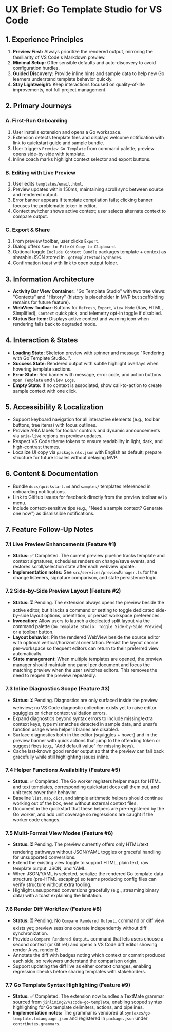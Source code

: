 # UX Brief: Go Template Studio for VS Code

## 1. Experience Principles
1. **Preview First:** Always prioritize the rendered output, mirroring the familiarity of VS Code's Markdown preview.
2. **Minimal Setup:** Offer sensible defaults and auto-discovery to avoid configuration hurdles.
3. **Guided Discovery:** Provide inline hints and sample data to help new Go learners understand template behavior quickly.
4. **Stay Lightweight:** Keep interactions focused on quality-of-life improvements, not full project management.

## 2. Primary Journeys
### A. First-Run Onboarding
1. User installs extension and opens a Go workspace.
2. Extension detects template files and displays welcome notification with link to quickstart guide and sample bundle.
3. User triggers `Preview Go Template` from command palette; preview opens side-by-side with template.
4. Inline coach marks highlight context selector and export buttons.

### B. Editing with Live Preview
1. User edits `templates/email.html`.
2. Preview updates within 150ms, maintaining scroll sync between source and rendered output.
3. Error banner appears if template compilation fails; clicking banner focuses the problematic token in editor.
4. Context switcher shows active context; user selects alternate context to compare output.

### C. Export & Share
1. From preview toolbar, user clicks `Export`.
2. Dialog offers `Save to File` or `Copy to Clipboard`.
3. Optional toggle `Include Context Bundle` packages template + context as sharable JSON stored in `.gotemplatestudio/shares`.
4. Confirmation toast with link to open output folder.

## 3. Information Architecture
- **Activity Bar View Container:** "Go Template Studio" with two tree views: "Contexts" and "History" (history is placeholder in MVP but scaffolding remains for future feature).
- **WebView Toolbar:** Buttons for `Refresh`, `Export`, `View Mode` (Raw, HTML, Simplified), `Context` quick pick, and telemetry opt-in toggle if disabled.
- **Status Bar Item:** Displays active context and warning icon when rendering falls back to degraded mode.

## 4. Interaction & States
- **Loading State:** Skeleton preview with spinner and message "Rendering with Go Template Studio…".
- **Success State:** Rendered output with subtle highlight overlays when hovering template sections.
- **Error State:** Red banner with message, error code, and action buttons `Open Template` and `View Logs`.
- **Empty State:** If no context is associated, show call-to-action to create sample context with one click.

## 5. Accessibility & Localization
- Support keyboard navigation for all interactive elements (e.g., toolbar buttons, tree items) with focus outlines.
- Provide ARIA labels for toolbar controls and dynamic announcements via `aria-live` regions on preview updates.
- Respect VS Code theme tokens to ensure readability in light, dark, and high-contrast themes.
- Localize UI copy via `package.nls.json` with English as default; prepare structure for future locales without delaying MVP.

## 6. Content & Documentation
- Bundle `docs/quickstart.md` and `samples/` templates referenced in onboarding notifications.
- Link to GitHub issues for feedback directly from the preview toolbar `Help` menu.
- Include context-sensitive tips (e.g., "Need a sample context? Generate one now") as dismissible notifications.

## 7. Feature Follow-Up Notes

### 7.1 Live Preview Enhancements (Feature #1)
- **Status:** ✅ Completed. The current preview pipeline tracks template and context signatures, schedules renders on change/save events, and restores scroll/selection state after each webview update.
- **Implementation notes:** See `src/services/previewManager.ts` for the change listeners, signature comparison, and state persistence logic.

### 7.2 Side-by-Side Preview Layout (Feature #2)
- **Status:** ⏳ Pending. The extension always opens the preview beside the active editor, but it lacks a command or setting to toggle dedicated side-by-side layout options, orientation, or persist workspace preferences.
- **Invocation:** Allow users to launch a dedicated split layout via the command palette (`Go Template Studio: Toggle Side-by-Side Preview`) or a toolbar button.
- **Layout behavior:** Pin the rendered WebView beside the source editor with optional vertical/horizontal orientation. Persist the layout choice per-workspace so frequent editors can return to their preferred view automatically.
- **State management:** When multiple templates are opened, the preview manager should maintain one panel per document and focus the matching preview when the user switches editors. This removes the need to reopen the preview repeatedly.

### 7.3 Inline Diagnostics Scope (Feature #3)
- **Status:** ⏳ Pending. Diagnostics are only surfaced inside the preview webview; no VS Code diagnostic collection exists yet to raise editor squiggles or richer context validation errors.
- Expand diagnostics beyond syntax errors to include missing/extra context keys, type mismatches detected in sample data, and unsafe function usage when helper libraries are disabled.
- Surface diagnostics both in the editor (squiggles + hover) and in the preview banner with quick actions that jump to the offending token or suggest fixes (e.g., "Add default value" for missing keys).
- Cache last-known good render output so that the preview can fall back gracefully while still highlighting issues inline.

### 7.4 Helper Functions Availability (Feature #5)
- **Status:** ✅ Completed. The Go worker registers helper maps for HTML and text templates, corresponding quickstart docs call them out, and unit tests cover their behavior.
- Baseline `list`, `map`, `dict`, and simple arithmetic helpers should continue working out of the box, even without external context files.
- Document in the quickstart that these helpers are pre-registered by the Go worker, and add unit coverage so regressions are caught if the worker code changes.

### 7.5 Multi-Format View Modes (Feature #6)
- **Status:** ⏳ Pending. The preview currently offers only HTML/text rendering pathways without JSON/YAML toggles or graceful handling for unsupported conversions.
- Extend the existing view toggle to support HTML, plain text, raw template output, JSON, and YAML.
- When JSON/YAML is selected, serialize the rendered Go template data structure (pre-HTML escaping) so teams producing config files can verify structure without extra tooling.
- Highlight unsupported conversions gracefully (e.g., streaming binary data) with a toast explaining the limitation.

### 7.6 Render Diff Workflow (Feature #8)
- **Status:** ⏳ Pending. No `Compare Rendered Output…` command or diff view exists yet; preview sessions operate independently without diff synchronization.
- Provide a `Compare Rendered Output…` command that lets users choose a second context (or Git ref) and opens a VS Code diff editor showing render A vs. render B.
- Annotate the diff with badges noting which context or commit produced each side, so reviewers understand the comparison origin.
- Support updating the diff live as either context changes, enabling regression checks before sharing templates with stakeholders.

### 7.7 Go Template Syntax Highlighting (Feature #9)
- **Status:** ✅ Completed. The extension now bundles a TextMate grammar sourced from `jinliming2/vscode-go-template`, enabling scoped syntax highlighting for Go template delimiters, actions, and pipelines.
- **Implementation notes:** The grammar is vendored at `syntaxes/go-template.tmLanguage.json` and registered in `package.json` under `contributes.grammars`.
